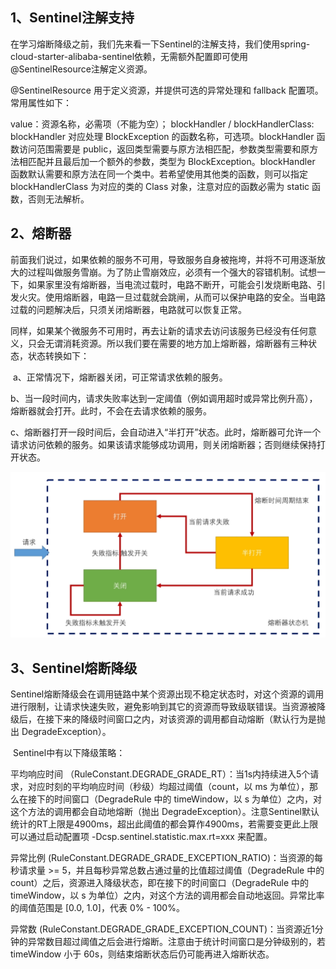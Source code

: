 ## 1、Sentinel注解支持

​		在学习熔断降级之前，我们先来看一下Sentinel的注解支持，我们使用spring-cloud-starter-alibaba-sentinel依赖，无需额外配置即可使用@SentinelResource注解定义资源。

@SentinelResource 用于定义资源，并提供可选的异常处理和 fallback 配置项。常用属性如下：

value：资源名称，必需项（不能为空）；
blockHandler / blockHandlerClass: blockHandler 对应处理 BlockException 的函数名称，可选项。blockHandler 函数访问范围需要是 public，返回类型需要与原方法相匹配，参数类型需要和原方法相匹配并且最后加一个额外的参数，类型为 BlockException。blockHandler 函数默认需要和原方法在同一个类中。若希望使用其他类的函数，则可以指定 blockHandlerClass 为对应的类的 Class 对象，注意对应的函数必需为 static 函数，否则无法解析。

## 2、熔断器

​		前面我们说过，如果依赖的服务不可用，导致服务自身被拖垮，并将不可用逐渐放大的过程叫做服务雪崩。为了防止雪崩效应，必须有一个强大的容错机制。试想一下，如果家里没有熔断器，当电流过载时，电路不断开，可能会引发烧断电路、引发火灾。使用熔断器，电路一旦过载就会跳闸，从而可以保护电路的安全。当电路过载的问题解决后，只须关闭熔断器，电路就可以恢复正常。

​		同样，如果某个微服务不可用时，再去让新的请求去访问该服务已经没有任何意义，只会无谓消耗资源。所以我们要在需要的地方加上熔断器，熔断器有三种状态，状态转换如下：

​	a、正常情况下，熔断器关闭，可正常请求依赖的服务。

​	b、当一段时间内，请求失败率达到一定阈值（例如调用超时或异常比例升高），熔断器就会打开。此时，不会在去请求依赖的服务。

​	c、熔断器打开一段时间后，会自动进入“半打开”状态。此时，熔断器可允许一个请求访问依赖的服务。如果该请求能够成功调用，则关闭熔断器；否则继续保持打开状态。

![1](./image/熔断器.png)

## 3、Sentinel熔断降级

​		Sentinel熔断降级会在调用链路中某个资源出现不稳定状态时，对这个资源的调用进行限制，让请求快速失败，避免影响到其它的资源而导致级联错误。当资源被降级后，在接下来的降级时间窗口之内，对该资源的调用都自动熔断（默认行为是抛出 DegradeException）。

​		Sentinel中有以下降级策略：

平均响应时间 （RuleConstant.DEGRADE_GRADE_RT）：当1s内持续进入5个请求，对应时刻的平均响应时间（秒级）均超过阈值（count，以 ms 为单位），那么在接下的时间窗口（DegradeRule 中的 timeWindow，以 s 为单位）之内，对这个方法的调用都会自动地熔断（抛出 DegradeException）。注意Sentinel默认统计的RT上限是4900ms，超出此阈值的都会算作4900ms，若需要变更此上限可以通过启动配置项 -Dcsp.sentinel.statistic.max.rt=xxx 来配置。

异常比例 (RuleConstant.DEGRADE_GRADE_EXCEPTION_RATIO)：当资源的每秒请求量 >= 5，并且每秒异常总数占通过量的比值超过阈值（DegradeRule 中的 count）之后，资源进入降级状态，即在接下的时间窗口（DegradeRule 中的timeWindow，以 s 为单位）之内，对这个方法的调用都会自动地返回。异常比率的阈值范围是 [0.0, 1.0]，代表 0% - 100%。

异常数 (RuleConstant.DEGRADE_GRADE_EXCEPTION_COUNT)：当资源近1分钟的异常数目超过阈值之后会进行熔断。注意由于统计时间窗口是分钟级别的，若 timeWindow 小于 60s，则结束熔断状态后仍可能再进入熔断状态。

